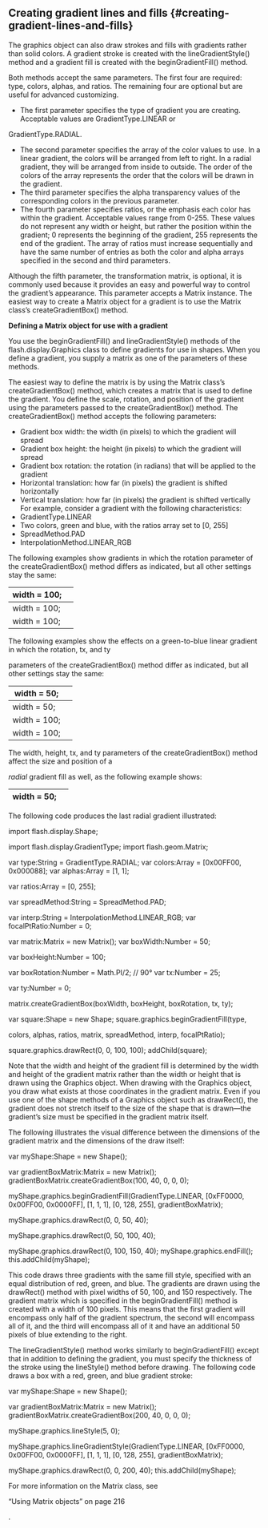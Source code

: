 ## Creating gradient lines and fills {#creating-gradient-lines-and-fills}

The graphics object can also draw strokes and fills with gradients rather than solid colors. A gradient stroke is created with the lineGradientStyle() method and a gradient fill is created with the beginGradientFill() method.

Both methods accept the same parameters. The first four are required: type, colors, alphas, and ratios. The remaining four are optional but are useful for advanced customizing.

*   The first parameter specifies the type of gradient you are creating. Acceptable values are GradientType.LINEAR or

GradientType.RADIAL.

*   The second parameter specifies the array of the color values to use. In a linear gradient, the colors will be arranged from left to right. In a radial gradient, they will be arranged from inside to outside. The order of the colors of the array represents the order that the colors will be drawn in the gradient.
*   The third parameter specifies the alpha transparency values of the corresponding colors in the previous parameter.
*   The fourth parameter specifies ratios, or the emphasis each color has within the gradient. Acceptable values range from 0-255\. These values do not represent any width or height, but rather the position within the gradient; 0 represents the beginning of the gradient, 255 represents the end of the gradient. The array of ratios must increase sequentially and have the same number of entries as both the color and alpha arrays specified in the second and third parameters.

Although the fifth parameter, the transformation matrix, is optional, it is commonly used because it provides an easy and powerful way to control the gradient’s appearance. This parameter accepts a Matrix instance. The easiest way to create a Matrix object for a gradient is to use the Matrix class’s createGradientBox() method.

**Defining a Matrix object for use with a gradient**

You use the beginGradientFill() and lineGradientStyle() methods of the flash.display.Graphics class to define gradients for use in shapes. When you define a gradient, you supply a matrix as one of the parameters of these methods.

The easiest way to define the matrix is by using the Matrix class’s createGradientBox() method, which creates a matrix that is used to define the gradient. You define the scale, rotation, and position of the gradient using the parameters passed to the createGradientBox() method. The createGradientBox() method accepts the following parameters:

*   Gradient box width: the width (in pixels) to which the gradient will spread
*   Gradient box height: the height (in pixels) to which the gradient will spread
*   Gradient box rotation: the rotation (in radians) that will be applied to the gradient
*   Horizontal translation: how far (in pixels) the gradient is shifted horizontally
*   Vertical translation: how far (in pixels) the gradient is shifted vertically For example, consider a gradient with the following characteristics:
*   GradientType.LINEAR
*   Two colors, green and blue, with the ratios array set to [0, 255]
*   SpreadMethod.PAD
*   InterpolationMethod.LINEAR_RGB

The following examples show gradients in which the rotation parameter of the createGradientBox() method differs as indicated, but all other settings stay the same:

| width = 100; |  |
| --- | --- |
| width = 100; |  |
| width = 100; |  |

The following examples show the effects on a green-to-blue linear gradient in which the rotation, tx, and ty

parameters of the createGradientBox() method differ as indicated, but all other settings stay the same:

| width = 50; |  |
| --- | --- |
| width = 50; |  |
| width = 100; |  |
| width = 100; |  |

The width, height, tx, and ty parameters of the createGradientBox() method affect the size and position of a

_radial_ gradient fill as well, as the following example shows:

| width = 50; |  |
| --- | --- |

The following code produces the last radial gradient illustrated:

import flash.display.Shape;

import flash.display.GradientType; import flash.geom.Matrix;

var type:String = GradientType.RADIAL; var colors:Array = [0x00FF00, 0x000088]; var alphas:Array = [1, 1];

var ratios:Array = [0, 255];

var spreadMethod:String = SpreadMethod.PAD;

var interp:String = InterpolationMethod.LINEAR_RGB; var focalPtRatio:Number = 0;

var matrix:Matrix = new Matrix(); var boxWidth:Number = 50;

var boxHeight:Number = 100;

var boxRotation:Number = Math.PI/2; // 90° var tx:Number = 25;

var ty:Number = 0;

matrix.createGradientBox(boxWidth, boxHeight, boxRotation, tx, ty);

var square:Shape = new Shape; square.graphics.beginGradientFill(type,

colors, alphas, ratios, matrix, spreadMethod, interp, focalPtRatio);

square.graphics.drawRect(0, 0, 100, 100); addChild(square);

Note that the width and height of the gradient fill is determined by the width and height of the gradient matrix rather than the width or height that is drawn using the Graphics object. When drawing with the Graphics object, you draw what exists at those coordinates in the gradient matrix. Even if you use one of the shape methods of a Graphics object such as drawRect(), the gradient does not stretch itself to the size of the shape that is drawn—the gradient’s size must be specified in the gradient matrix itself.

The following illustrates the visual difference between the dimensions of the gradient matrix and the dimensions of the draw itself:

var myShape:Shape = new Shape();

var gradientBoxMatrix:Matrix = new Matrix(); gradientBoxMatrix.createGradientBox(100, 40, 0, 0, 0);

myShape.graphics.beginGradientFill(GradientType.LINEAR, [0xFF0000, 0x00FF00, 0x0000FF], [1, 1, 1], [0, 128, 255], gradientBoxMatrix);

myShape.graphics.drawRect(0, 0, 50, 40);

myShape.graphics.drawRect(0, 50, 100, 40);

myShape.graphics.drawRect(0, 100, 150, 40); myShape.graphics.endFill(); this.addChild(myShape);

This code draws three gradients with the same fill style, specified with an equal distribution of red, green, and blue. The gradients are drawn using the drawRect() method with pixel widths of 50, 100, and 150 respectively. The gradient matrix which is specified in the beginGradientFill() method is created with a width of 100 pixels. This means that the first gradient will encompass only half of the gradient spectrum, the second will encompass all of it, and the third will encompass all of it and have an additional 50 pixels of blue extending to the right.

The lineGradientStyle() method works similarly to beginGradientFill() except that in addition to defining the gradient, you must specify the thickness of the stroke using the lineStyle() method before drawing. The following code draws a box with a red, green, and blue gradient stroke:

var myShape:Shape = new Shape();

var gradientBoxMatrix:Matrix = new Matrix(); gradientBoxMatrix.createGradientBox(200, 40, 0, 0, 0);

myShape.graphics.lineStyle(5, 0);

myShape.graphics.lineGradientStyle(GradientType.LINEAR, [0xFF0000, 0x00FF00, 0x0000FF], [1, 1, 1], [0, 128, 255], gradientBoxMatrix);

myShape.graphics.drawRect(0, 0, 200, 40); this.addChild(myShape);

For more information on the Matrix class, see

“Using Matrix objects” on page 216

.